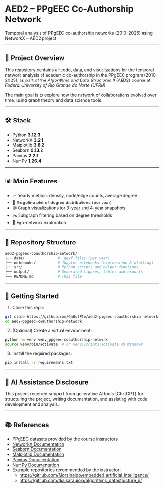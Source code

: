 # AED2 – PPgEEC Co-Authorship Network

Temporal analysis of PPgEEC co-authorship networks (2010–2025) using NetworkX – AED2 project

---

## 🧠 Project Overview

This repository contains all code, data, and visualizations for the temporal network analysis of academic co-authorship in the PPgEEC program (2010–2025), as part of the *Algorithms and Data Structures II* (AED2) course at *Federal University of Rio Grande do Norte (UFRN)*.

The main goal is to explore how the network of collaborations evolved over time, using graph theory and data science tools.

---

## 🛠️ Stack

- Python **3.12.3**
- NetworkX **3.2.1**
- Matplotlib **3.8.2**
- Seaborn **0.13.2**
- Pandas **2.2.1**
- NumPy **1.26.4**

---

## 📊 Main Features

- 📈 Yearly metrics: density, node/edge counts, average degree
- 🎯 Ridgeline plot of degree distributions (per year)
- 🕸️ Graph visualizations for 3-year and 4-year snapshots
- ✂️ Subgraph filtering based on degree thresholds
- 🧭 Ego-network exploration

---

## 📁 Repository Structure

```bash
aed2-ppgeec-coauthorship-network/
├── data/               # .gexf files (per year)
├── notebooks/          # Jupyter notebooks (exploration & plotting)
├── src/                # Python scripts and helper functions
├── output/             # Generated figures, tables and exports
└── README.md           # This file
```

---

## 🚀 Getting Started 

1. Clone this repo:
```bash
git clone https://github.com/Gh0stP4w/aed2-ppgeec-coauthorship-network.git
cd aed2-ppgeec-coauthorship-network
```

2. (Optional) Create a virtual environment:
```bash
python -m venv venv_ppgeec-coauthorship-network
source venv/bin/activate  # or venv\Scripts\activate on Windows
```

3. Install the required packages:
```bash
pip install -r requirements.txt
```

---


## 🤖 AI Assistance Disclosure

This project received support from generative AI tools (ChatGPT) for structuring the project, writing documentation, and assisting with code development and analysis.

---

## 📚 References

- PPgEEC datasets provided by the course instructors
- [NetworkX Documentation](https://networkx.org/documentation/)
- [Seaborn Documentation](https://seaborn.pydata.org/)
- [Matplotlib Documentation](https://matplotlib.org/stable/index.html)
- [Pandas Documentation](https://pandas.pydata.org/docs/)
- [NumPy Documentation](https://numpy.org/doc/)
- Example repositories recommended by the instructor:
  - https://github.com/Morsinaldo/embedded_artificial_intelligence/
  - https://github.com/thaisaraujom/algorithms_datastructure_ii/
